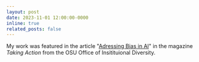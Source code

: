 ```yaml
---
layout: post
date: 2023-11-01 12:00:00-0000
inline: true
related_posts: false
---
```


My work was featured in the article "[Adressing Bias in AI](https://diversity.oregonstate.edu/sites/diversity.oregonstate.edu/files/2024_oid_newsletter_fall-final_web.pdf)" in the magazine *Taking Action* from the OSU Office of Insitituional Diversity.
